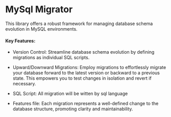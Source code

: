 # MySql Migrator

This library offers a robust framework for managing database schema evolution in MySQL environments.

#### Key Features:

- Version Control: Streamline database schema evolution by defining migrations as individual SQL scripts. 

- Upward/Downward Migrations: Employ migrations to effortlessly migrate your database forward to the latest version or backward to a previous state. This empowers you to test changes in isolation and revert if necessary.

- SQL Script: All migration will be witten by sql language

- Features file: Each migration represents a well-defined change to the database structure, promoting clarity and maintainability.

